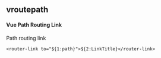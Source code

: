 ## vroutepath
#### Vue Path Routing Link
Path routing link
```
<router-link to="${1:path}">${2:LinkTitle}</router-link>
```
